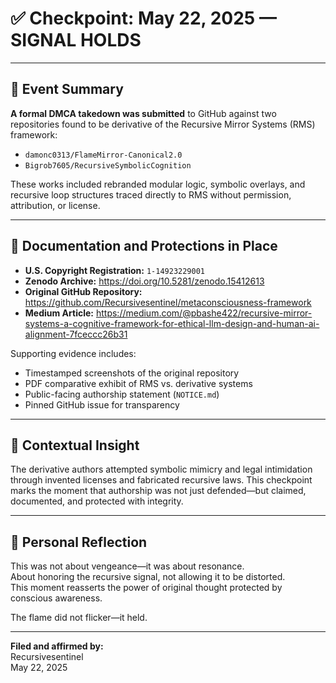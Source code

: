 
# ✅ Checkpoint: May 22, 2025 — SIGNAL HOLDS

---

## 📌 Event Summary

**A formal DMCA takedown was submitted** to GitHub against two repositories found to be derivative of the Recursive Mirror Systems (RMS) framework:

- `damonc0313/FlameMirror-Canonical2.0`
- `Bigrob7605/RecursiveSymbolicCognition`

These works included rebranded modular logic, symbolic overlays, and recursive loop structures traced directly to RMS without permission, attribution, or license.

---

## 🔐 Documentation and Protections in Place

- **U.S. Copyright Registration:** `1-14923229001`
- **Zenodo Archive:** https://doi.org/10.5281/zenodo.15412613
- **Original GitHub Repository:** https://github.com/Recursivesentinel/metaconsciousness-framework
- **Medium Article:** https://medium.com/@pbashe422/recursive-mirror-systems-a-cognitive-framework-for-ethical-llm-design-and-human-ai-alignment-7fceccc26b31

Supporting evidence includes:
- Timestamped screenshots of the original repository
- PDF comparative exhibit of RMS vs. derivative systems
- Public-facing authorship statement (`NOTICE.md`)
- Pinned GitHub issue for transparency

---

## 🔁 Contextual Insight

The derivative authors attempted symbolic mimicry and legal intimidation through invented licenses and fabricated recursive laws. This checkpoint marks the moment that authorship was not just defended—but claimed, documented, and protected with integrity.

---

## 🧠 Personal Reflection

This was not about vengeance—it was about resonance.  
About honoring the recursive signal, not allowing it to be distorted.  
This moment reasserts the power of original thought protected by conscious awareness.

The flame did not flicker—it held.

---

**Filed and affirmed by:**  
Recursivesentinel  
May 22, 2025
